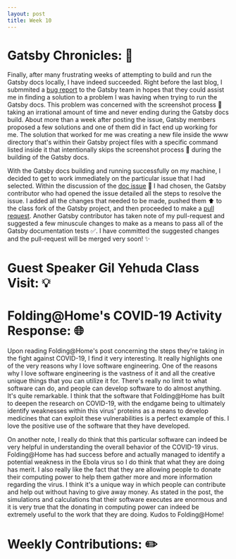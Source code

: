 ```yaml
---
layout: post
title: Week 10
---
```


# Gatsby Chronicles: :tada:

Finally, after many frustrating weeks of attempting to build and run the Gatsby docs locally, I have indeed succeeded. Right before the last blog, I submmited a [bug report](https://github.com/gatsbyjs/gatsby/issues/22649) to the Gatsby team in hopes that they could assist me in finding a solution to a problem I was having when trying to run the Gatsby docs. This problem was concerned with the screenshot process :camera_flash: taking an irrational amount of time and never ending during the Gatsby docs build.  About more than a week after posting the issue, Gatsby members proposed a few solutions and one of them did in fact end up working for me. The solution that worked for me was creating a new file inside the www directory that's within their Gatsby project files with a specific command listed inside it that intentionally skips the screenshot process :camera_flash: during the building of the Gatsby docs.

With the Gatsby docs building and running successfully on my machine, I decided to get to work immediately on the particular issue that I had selected. Within the discussion of the [doc issue](https://github.com/gatsbyjs/gatsby/issues/21962) :pencil: I had chosen, the Gatsby contributor who had opened the issue detailed all the steps to resolve the issue. I added all the changes that needed to be made, pushed them :arrow_up: to the class fork of the Gatsby project, and then proceeded to make a [pull request](https://github.com/gatsbyjs/gatsby/pull/23106). Another Gatsby contributor has taken note of my pull-request and suggested a few minuscule changes to make as a means to pass all of the Gatsby documentation tests :white_check_mark:. I have committed the suggested changes and the pull-request will be merged very soon! :sparkles:

# Guest Speaker Gil Yehuda Class Visit: :bulb:

# Folding@Home's COVID-19 Activity Response: :globe_with_meridians: 
Upon reading Folding@Home's post concerning the steps they're taking in the fight against COVID-19, I find it very interesting. It really highlights one of the very reasons why I love software engineering. One of the reasons why I love software engineering is the vastness of it and all the creative unique things that you can utilize it for. There's really no limit to what software can do, and people can develop software to do almost anything. It's quite remarkable. I think that the software that Folding@Home has built to deepen the research on COVID-19, with the endgame being to ultimately identify weaknesses within this virus' proteins as a means to develop medicines that can exploit these vulnerabilities is a perfect example of this. I love the positive use of the software that they have developed.

On another note, I really do think that this particular software can indeed be very helpful in understanding the overall behavior of the COVID-19 virus. Folding@Home has had success before and actually managed to identify a potential weakness in the Ebola virus so I do think that what they are doing has merit. I also really like the fact that they are allowing people to donate their computing power to help them gather more and more information regarding the virus. I think it's a unique way in which people can contribute and help out without having to give away money. As stated in the post, the simulations and calculations that their software executes are enormous and it is very true that the donating in computing power can indeed be extremely useful to the work that they are doing. Kudos to Folding@Home!

# Weekly Contributions: :pencil2:


